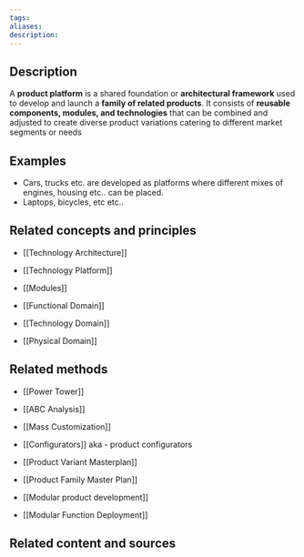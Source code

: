 ```yaml
---
tags: 
aliases: 
description:
---
```


## Description
A **product platform** is a shared foundation or **architectural framework** used to develop and launch a **family of related products**. It consists of **reusable components, modules, and technologies** that can be combined and adjusted to create diverse product variations catering to different market segments or needs

## Examples 
- Cars, trucks etc. are developed as platforms where different mixes of engines, housing etc.. can be placed.
- Laptops, bicycles, etc etc..


## Related concepts and principles
- [[Technology Architecture]]
- [[Technology Platform]] 
- [[Modules]] 

- [[Functional Domain]]
- [[Technology Domain]]
- [[Physical Domain]]

## Related methods
- [[Power Tower]]
- [[ABC Analysis]]

- [[Mass Customization]]
- [[Configurators]] aka - product configurators
- [[Product Variant Masterplan]]
- [[Product Family Master Plan]]


- [[Modular product development]]
- [[Modular Function Deployment]]

## Related content and sources
